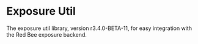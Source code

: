 # Exposure Util

The exposure util library, version r3.4.0-BETA-11, for easy integration with the Red Bee exposure backend.